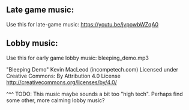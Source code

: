 


## Late game music:
Use this for late-game music:
https://youtu.be/jvpowbWZqA0



## Lobby music:
Use this for early game lobby music:
bleeping_demo.mp3

"Bleeping Demo" Kevin MacLeod (incompetech.com)
Licensed under Creative Commons: By Attribution 4.0 License
http://creativecommons.org/licenses/by/4.0/

^^^ TODO: This music maybe sounds a bit too "high tech".
Perhaps find some other, more calming lobby music?




## 


